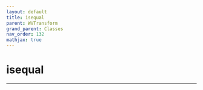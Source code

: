 ```yaml
---
layout: default
title: isequal
parent: WVTransform
grand_parent: Classes
nav_order: 132
mathjax: true
---
```


#  isequal




---

